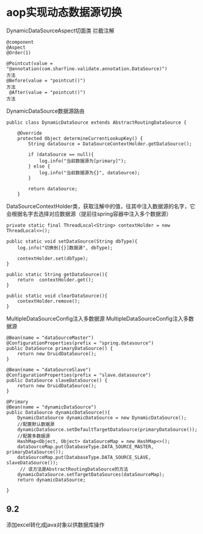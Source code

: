 # aop实现动态数据源切换
DynamicDataSourceAspect切面类   拦截注解

    @component
    @Aspect
    @Order(1)
    
    @Pointcut(value = "@annotation(com.sharfine.validate.annotation.DataSource)")
    方法
    @Before(value = "pointcut()")
    方法
     @After(value = "pointcut()")
    方法
    

DynamicDataSource数据源路由

    public class DynamicDataSource extends AbstractRoutingDataSource {
        
        @Override
        protected Object determineCurrentLookupKey() {
            String dataSource = DataSourceContextHolder.getDataSource();
    
            if (dataSource == null){
                log.info("当前数据源为[primary]");
            } else {
                log.info("当前数据源为{}", dataSource);
            }
    
            return dataSource;
        }





DataSourceContextHolder类，获取注解中的值，往其中注入数据源的名字，它会根据名字去选择对应数据源（提前往spring容器中注入多个数据源）

    private static final ThreadLocal<String> contextHolder = new ThreadLocal<>();
    
    public static void setDataSource(String dbType){
        log.info("切换到[{}]数据源", dbType);
    
        contextHolder.set(dbType);
    }
    
    public static String getDataSource(){
        return  contextHolder.get();
    }
    
    public static void clearDataSource(){
        contextHolder.remove();
    }

MultipleDataSourceConfig注入多数据源
MultipleDataSourceConfig注入多数据源

    @Bean(name = "dataSourceMaster")
    @ConfigurationProperties(prefix = "spring.datasource")
    public DataSource primaryDataSource() {
        return new DruidDataSource();
    }
    
    @Bean(name = "dataSourceSlave")
    @ConfigurationProperties(prefix = "slave.datasource")
    public DataSource slaveDataSource() {
        return new DruidDataSource();
    }
    
    @Primary
    @Bean(name = "dynamicDataSource")
    public DataSource dynamicDataSource(){
        DynamicDataSource dynamicDataSource = new DynamicDataSource();
        //配置默认数据源
        dynamicDataSource.setDefaultTargetDataSource(primaryDataSource());
        //配置多数据源
        HashMap<Object, Object> dataSourceMap = new HashMap<>();
        dataSourceMap.put(DatabaseType.DATA_SOURCE_MASTER, primaryDataSource());
        dataSourceMap.put(DatabaseType.DATA_SOURCE_SLAVE, slaveDataSource());
         // 该方法是AbstractRoutingDataSource的方法
        dynamicDataSource.setTargetDataSources(dataSourceMap);
        return dynamicDataSource;
    
    }
    
    
## 9.2
 添加excel转化成java对象以供数据库操作
